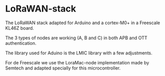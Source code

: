 # LoRaWAN-stack
The LoRaWAN stack adapted for Arduino and a cortex-M0+ in a Freescale KL46Z board.

The 3 types of nodes are working (A, B and C) in both APB and OTT authentication.

The library used for Aduino is the LMIC library with a few adjustments.

For de Freescale we use the LoraMac-node implementation made by Semtech and adapted specially for this microcontroller.
